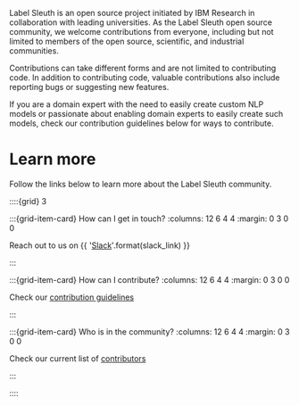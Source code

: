 Label Sleuth is an open source project initiated by IBM Research in collaboration with leading universities.
As the Label Sleuth open source community, we welcome contributions from everyone, including but not limited to
members of the open source, scientific, and industrial communities.

Contributions can take different forms and are not limited to contributing code.
In addition to contributing code, valuable contributions also include reporting bugs or suggesting new features.

If you are a domain expert with the need to easily create custom NLP models or passionate about enabling domain experts
to easily create such models, check our contribution guidelines below for ways to contribute.

# Learn more

Follow the links below to learn more about the Label Sleuth community.

::::{grid} 3

:::{grid-item-card}  How can I get in touch?
:columns: 12 6 4 4
:margin: 0 3 0 0

Reach out to us on {{ '[Slack]({})'.format(slack_link) }} 

:::

:::{grid-item-card}  How can I contribute?
:columns: 12 6 4 4
:margin: 0 3 0 0

Check our [contribution guidelines](contributing)

:::

:::{grid-item-card}  Who is in the community?
:columns: 12 6 4 4
:margin: 0 3 0 0

Check our current list of [contributors](contributors)

:::

::::
